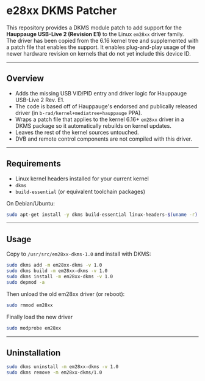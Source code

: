 # e28xx DKMS Patcher

This repository provides a DKMS module patch to add support for the **Hauppauge USB-Live 2 (Revision E1)** to the Linux `em28xx` driver family.  
The driver has been copied from the 6.16 kernel tree and supplemented with a patch file that enables the support.
It enables plug-and-play usage of the newer hardware revision on kernels that do not yet include this device ID.

---

## Overview

- Adds the missing USB VID/PID entry and driver logic for Hauppauge USB-Live 2 Rev. E1.
- The code is based off of Hauppauge's endorsed and publically released driver (in `b-rad/kernel+mediatree+hauppauge` PPA).
- Wraps a patch file that applies to the kernel 6.16+ `em28xx` driver in a DKMS package so it automatically rebuilds on kernel updates.
- Leaves the rest of the kernel sources untouched.
- DVB and remote control components are not compiled with this driver.

---

## Requirements

- Linux kernel headers installed for your current kernel
- `dkms`
- `build-essential` (or equivalent toolchain packages)

On Debian/Ubuntu:

```bash
sudo apt-get install -y dkms build-essential linux-headers-$(uname -r)
```

---

## Usage

Copy to `/usr/src/em28xx-dkms-1.0` and install with DKMS:

```bash
sudo dkms add -m em28xx-dkms -v 1.0
sudo dkms build -m em28xx-dkms -v 1.0
sudo dkms install -m em28xx-dkms -v 1.0
sudo depmod -a
```

Then unload the old em28xx driver (or reboot):
```bash
sudo rmmod em28xx
```

Finally load the new driver
```bash
sudo modprobe em28xx
```

---

## Uninstallation

```bash
sudo dkms uninstall -m em28xx-dkms -v 1.0
sudo dkms remove -m em28xx-dkms/1.0
```
